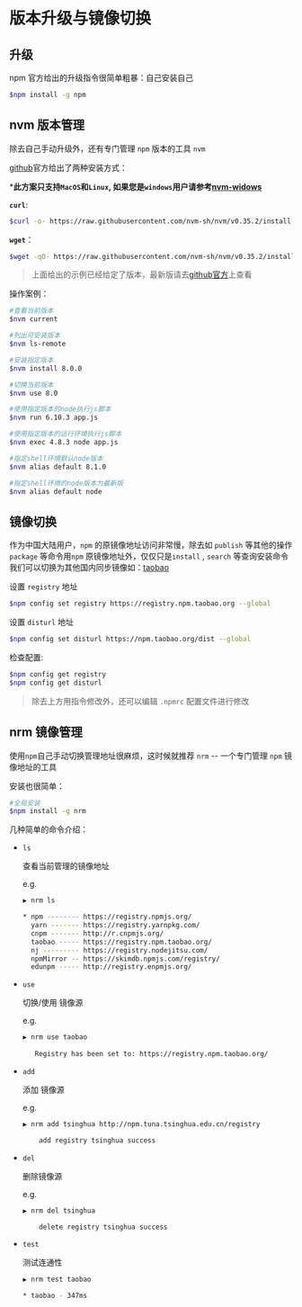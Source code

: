 # 版本升级与镜像切换

## 升级

npm 官方给出的升级指令很简单粗暴：自己安装自己

```bash
$npm install -g npm
```



## nvm 版本管理

除去自己手动升级外，还有专门管理 `npm` 版本的工具 `nvm`

[github](https://github.com/nvm-sh/nvm)官方给出了两种安装方式：

***此方案只支持`MacOS`和`Linux`, 如果您是`windows`用户请参考[nvm-widows](https://github.com/coreybutler/nvm-windows)**

**`curl`**:

```bash
$curl -o- https://raw.githubusercontent.com/nvm-sh/nvm/v0.35.2/install.sh | bash
```

**`wget`**：

```bash
$wget -qO- https://raw.githubusercontent.com/nvm-sh/nvm/v0.35.2/install.sh | bash
```

> 上面给出的示例已经给定了版本，最新版请去[github官方](https://github.com/nvm-sh/nvm)上查看



操作案例：

```bash
#查看当前版本
$nvm current

#列出可安装版本
$nvm ls-remote

#安装指定版本
$nvm install 8.0.0

#切换当前版本
$nvm use 8.0

#使用指定版本的node执行js脚本
$nvm run 6.10.3 app.js

#使用指定版本的运行环境执行js脚本
$nvm exec 4.8.3 node app.js

#指定shell环境默认node版本
$nvm alias default 8.1.0

#指定shell环境的node版本为最新版
$nvm alias default node
```



## 镜像切换

作为中国大陆用户，`npm` 的原镜像地址访问非常慢，除去如 `publish` 等其他的操作 `package` 等命令用`npm` 原镜像地址外，仅仅只是`install` , `search` 等查询安装命令我们可以切换为其他国内同步镜像如：[taobao](http://npm.taobao.org/)

设置 `registry` 地址

```bash
$npm config set registry https://registry.npm.taobao.org --global
```

设置 `disturl` 地址

```bash
$npm config set disturl https://npm.taobao.org/dist --global
```

检查配置:

```bash
$npm config get registry
$npm config get disturl
```

> 除去上方用指令修改外，还可以编辑 `.npmrc` 配置文件进行修改



## nrm 镜像管理

使用`npm`自己手动切换管理地址很麻烦，这时候就推荐 `nrm` -- 一个专门管理 `npm` 镜像地址的工具

安装也很简单：

```bash
#全局安装
$npm install -g nrm
```

几种简单的命令介绍：

+ `ls`

  查看当前管理的镜像地址

  e.g.

  ```bash
  ▶ nrm ls 
  
  * npm -------- https://registry.npmjs.org/
    yarn ------- https://registry.yarnpkg.com/
    cnpm ------- http://r.cnpmjs.org/
    taobao ----- https://registry.npm.taobao.org/
    nj --------- https://registry.nodejitsu.com/
    npmMirror -- https://skimdb.npmjs.com/registry/
    edunpm ----- http://registry.enpmjs.org/
  ```

+ `use`

  切换/使用 镜像源

  e.g.

  ```bash
  ▶ nrm use taobao
                          
     Registry has been set to: https://registry.npm.taobao.org/
  ```

+ `add`

  添加 镜像源

  e.g.

  ```bash
  ▶ nrm add tsinghua http://npm.tuna.tsinghua.edu.cn/registry
  
      add registry tsinghua success
  ```

+ `del`

  删除镜像源

  e.g.

  ```bash
  ▶ nrm del tsinghua
  
      delete registry tsinghua success
  
  ```

+ `test`

  测试连通性

  ```bash
  ▶ nrm test taobao
  
  * taobao - 347ms
  ```